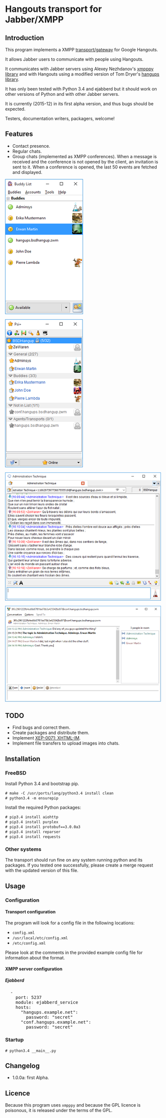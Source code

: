 # Hangouts transport for Jabber/XMPP

## Introduction

This program implements a XMPP [transport/gateway](https://en.wikipedia.org/wiki/XMPP#Connecting_to_other_protocols)
for Google Hangouts.

It allows Jabber users to communicate with people using Hangouts.

It communicates with Jabber servers using Alexey Nezhdanov's [xmpppy library](http://xmpppy.sourceforge.net/) and with
Hangouts using a modified version of Tom Dryer's [hangups library](https://github.com/tdryer/hangups).

It has only been tested with Python 3.4 and ejabberd but it should work on other versions of Python and with other
Jabber servers.

It is currently (2015-12) in its first alpha version, and thus bugs should be expected. 

Testers, documentation writers, packagers, welcome!

## Features

* Contact presence.
* Regular chats.
* Group chats (implemented as XMPP conferences). When a message is received and the conference is not opened by the
client, an invitation is sent to it. When a conference is opened, the last 50 events are fetched and displayed.

![Hangouts contacts in Pidgin](doc/contact_list_in_pidgin.png)

![Hangouts contacts in Psi](doc/contact_list_in_psi.png)

![Chatting with one person in Psi](doc/regulat_chat_in_psi.png)

![Chatting with multiple persons in Pidgin](doc/group_chat_in_pidgin.png)

## TODO
* Find bugs and correct them.
* Create packages and distribute them.
* Implement [XEP-0071: XHTML-IM](http://www.xmpp.org/extensions/xep-0071.html).
* Implement file transfers to upload images into chats.

## Installation
### FreeBSD
Install Python 3.4 and bootstrap pip.
    
    # make -C /usr/ports/lang/python3.4 install clean
    # python3.4 -m ensurepip
    
Install the required Python packages:

    # pip3.4 install aiohttp
    # pip3.4 install purplex
    # pip3.4 install protobuf==3.0.0a3
    # pip3.4 install reparser
    # pip3.4 install requests

### Other systems
The transport should run fine on any system running python and its packages. If you tested one successfully, please
create a merge request with the updated version of this file.

## Usage

### Configuration
#### Transport configuration
The program will look for a config file in the following locations:

* `config.xml`
* `/usr/local/etc/config.xml`    
* `/etc/config.xml`

Please look at the comments in the provided example config file for information about the format.

#### XMPP server configuration
##### Ejabberd
<pre>
  -
    port: 5237
    module: ejabberd_service
    hosts:
      "hangups.example.net":
        password: "secret"
      "conf.hangups.example.net":
        password: "secret"
</pre>

### Startup

    # python3.4 __main__.py

## Changelog
* 1.0.0a: first Alpha.

## Licence
Because this program uses `xmpppy` and because the GPL licence is poisonous, it is released under the terms of the GPL.


